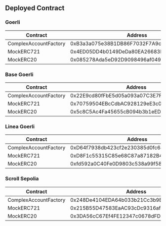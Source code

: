 ## Deployed Contract

### Goerli

| Contract              | Address                                    | Explorer                                                                       |
| --------------------- | ------------------------------------------ | ------------------------------------------------------------------------------ |
| ComplexAccountFactory | 0xB3a3a075e38B1DB86F7032F7A9c1e529Fbe764bd | https://goerli.etherscan.io/address/0xB3a3a075e38B1DB86F7032F7A9c1e529Fbe764bd |
| MockERC721            | 0x4ED05DD4b0149DeDa80EA26683B2EF72820e3E0F | https://goerli.etherscan.io/address/0x4ED05DD4b0149DeDa80EA26683B2EF72820e3E0F |
| MockERC20             | 0x085278Ada5eD92D9098496af049903ec43F732AC | https://goerli.etherscan.io/address/0x085278Ada5eD92D9098496af049903ec43F732AC |

### Base Goerli

| Contract              | Address                                    | Explorer                                                                       |
| --------------------- | ------------------------------------------ | ------------------------------------------------------------------------------ |
| ComplexAccountFactory | 0x22E9cd80fFbE5d05a093a07C3E7FBc40F83033C0 | https://goerli.basescan.org/address/0x22e9cd80ffbe5d05a093a07c3e7fbc40f83033c0 |
| MockERC721            | 0x70759504EBcCdbAC928129eE3c07E1551F48B34c | https://goerli.basescan.org/address/0x70759504EBcCdbAC928129eE3c07E1551F48B34c |
| MockERC20             | 0x5c8C5Ac4Fa45655cB094b3b1eED4f7A6C67a7f1B | https://goerli.basescan.org/address/0x5c8C5Ac4Fa45655cB094b3b1eED4f7A6C67a7f1B |

### Linea Goerli

| Contract              | Address                                    | Explorer                                                                          |
| --------------------- | ------------------------------------------ | --------------------------------------------------------------------------------- |
| ComplexAccountFactory | 0xD64f7938db423cf2e230385d0fc6408BD6eA4370 | https://goerli.lineascan.build/address/0xD64f7938db423cf2e230385d0fc6408BD6eA4370 |
| MockERC721            | 0xD8F1c55315C85e68C87a87182B40B74132828Da5 | https://goerli.lineascan.build/address/0xD8F1c55315C85e68C87a87182B40B74132828Da5 |
| MockERC20             | 0xfd592a0C40Fe0D9803c538a99f58Cc516eE10437 | https://goerli.lineascan.build/address/0xfd592a0C40Fe0D9803c538a99f58Cc516eE10437 |

### Scroll Sepolia

| Contract              | Address                                    | Explorer                                                                          |
| --------------------- | ------------------------------------------ | --------------------------------------------------------------------------------- |
| ComplexAccountFactory | 0x248De4104EDA64b033b21Cc3b9E36d29161fB6dB | https://sepolia.scrollscan.com/address/0x248De4104EDA64b033b21Cc3b9E36d29161fB6dB |
| MockERC721            | 0x215B55D47583EaAC93cDc9316afeDE059674FCd2 | https://sepolia.scrollscan.com/address/0x215B55D47583EaAC93cDc9316afeDE059674FCd2 |
| MockERC20             | 0x3DA56cC67Ef4FE12347c0678dFD4C66e6ca0c81f | https://sepolia.scrollscan.com/address/0x3DA56cC67Ef4FE12347c0678dFD4C66e6ca0c81f |
